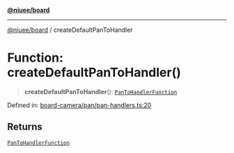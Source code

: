 [**@niuee/board**](../README.md)

***

[@niuee/board](../globals.md) / createDefaultPanToHandler

# Function: createDefaultPanToHandler()

> **createDefaultPanToHandler**(): [`PanToHandlerFunction`](../type-aliases/PanToHandlerFunction.md)

Defined in: [board-camera/pan/pan-handlers.ts:20](https://github.com/niuee/board/blob/d74620e4e63da3004adfc7105b7f1136fce9577c/src/board-camera/pan/pan-handlers.ts#L20)

## Returns

[`PanToHandlerFunction`](../type-aliases/PanToHandlerFunction.md)
